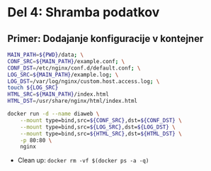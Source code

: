 # Del 4: Shramba podatkov 

## Primer: Dodajanje konfiguracije v kontejner
```bash
MAIN_PATH=${PWD}/data; \
CONF_SRC=${MAIN_PATH}/example.conf; \
CONF_DST=/etc/nginx/conf.d/default.conf; \
LOG_SRC=${MAIN_PATH}/example.log; \
LOG_DST=/var/log/nginx/custom.host.access.log; \
touch ${LOG_SRC}
HTML_SRC=${MAIN_PATH}/index.html
HTML_DST=/usr/share/nginx/html/index.html

docker run -d --name diaweb \
    --mount type=bind,src=${CONF_SRC},dst=${CONF_DST} \
    --mount type=bind,src=${LOG_SRC},dst=${LOG_DST} \
    --mount type=bind,src=${HTML_SRC},dst=${HTML_DST} \
    -p 80:80 \
    nginx
```
- Clean up: `docker rm -vf $(docker ps -a -q)`
